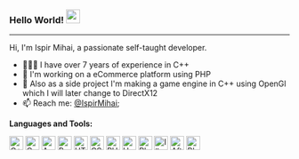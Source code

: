 ### Hello World! <img src="https://media.giphy.com/media/hvRJCLFzcasrR4ia7z/giphy.gif" width="25px">

<hr/>

Hi, I'm Ispir Mihai, a passionate self-taught developer.

- 👨🏽‍💻 I have over 7 years of experience in C++
- 🌱 I'm working on a eCommerce platform using PHP
- 💬 Also as a side project I'm making a game engine in C++ using OpenGl which I will later change to DirectX12
- 📫 Reach me: [@IspirMihai](mailto:mihaimechanic@gmail.com);

**Languages and Tools:**  

![C++](https://cdn.jsdelivr.net/gh/devicons/devicon@latest/icons/cplusplus/cplusplus-original.svg)
![OpenGL](https://cdn.jsdelivr.net/gh/devicons/devicon@latest/icons/opengl/opengl-original.svg)
![Arduino](https://cdn.jsdelivr.net/gh/devicons/devicon@latest/icons/arduino/arduino-original.svg)
![Python](https://cdn.jsdelivr.net/gh/devicons/devicon@latest/icons/python/python-original.svg)
![HTML5](https://cdn.jsdelivr.net/gh/devicons/devicon@latest/icons/html5/html5-original.svg)
![CSS3](https://cdn.jsdelivr.net/gh/devicons/devicon@latest/icons/css3/css3-original.svg)
![PHP](https://cdn.jsdelivr.net/gh/devicons/devicon@latest/icons/php/php-original.svg)
![Unity](https://cdn.jsdelivr.net/gh/devicons/devicon@latest/icons/unity/unity-original.svg)
![Photoshop](https://cdn.jsdelivr.net/gh/devicons/devicon@latest/icons/photoshop/photoshop-plain.svg)
![Illustrator](https://cdn.jsdelivr.net/gh/devicons/devicon@latest/icons/illustrator/illustrator-plain.svg)
![After Effects](https://cdn.jsdelivr.net/gh/devicons/devicon@latest/icons/aftereffects/aftereffects-plain.svg)
![Blender](https://cdn.jsdelivr.net/gh/devicons/devicon@latest/icons/blender/blender-original.svg)

<style>
    img { width: 25px; }
</style>
